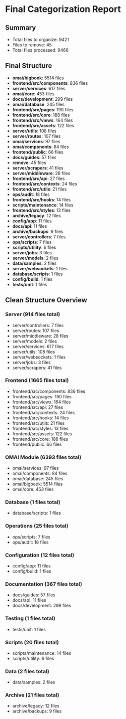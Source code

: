 # Final Categorization Report

## Summary
- Total files to organize: 9421
- Files to remove: 45
- Total files processed: 9466

## Final Structure
- **omai/bigbook**: 5514 files
- **frontend/src/components**: 836 files
- **server/services**: 617 files
- **omai/core**: 453 files
- **docs/development**: 299 files
- **omai/database**: 245 files
- **frontend/src/pages**: 190 files
- **frontend/src/core**: 188 files
- **frontend/src/views**: 164 files
- **frontend/src/assets**: 122 files
- **server/utils**: 108 files
- **server/routes**: 107 files
- **omai/services**: 97 files
- **omai/components**: 84 files
- **frontend/public**: 66 files
- **docs/guides**: 57 files
- **remove**: 45 files
- **server/scrapers**: 41 files
- **server/middleware**: 28 files
- **frontend/src/api**: 27 files
- **frontend/src/contexts**: 24 files
- **frontend/src/utils**: 21 files
- **ops/audit**: 18 files
- **frontend/src/hooks**: 14 files
- **scripts/maintenance**: 14 files
- **frontend/src/styles**: 13 files
- **archive/legacy**: 12 files
- **config/app**: 11 files
- **docs/api**: 11 files
- **archive/backups**: 9 files
- **server/controllers**: 7 files
- **ops/scripts**: 7 files
- **scripts/utility**: 6 files
- **server/jobs**: 3 files
- **server/models**: 2 files
- **data/samples**: 2 files
- **server/websockets**: 1 files
- **database/scripts**: 1 files
- **config/build**: 1 files
- **tests/unit**: 1 files

## Clean Structure Overview

### Server (914 files total)
  - server/controllers: 7 files
  - server/routes: 107 files
  - server/middleware: 28 files
  - server/models: 2 files
  - server/services: 617 files
  - server/utils: 108 files
  - server/websockets: 1 files
  - server/jobs: 3 files
  - server/scrapers: 41 files

### Frontend (1665 files total)
  - frontend/src/components: 836 files
  - frontend/src/pages: 190 files
  - frontend/src/views: 164 files
  - frontend/src/api: 27 files
  - frontend/src/contexts: 24 files
  - frontend/src/hooks: 14 files
  - frontend/src/utils: 21 files
  - frontend/src/styles: 13 files
  - frontend/src/assets: 122 files
  - frontend/src/core: 188 files
  - frontend/public: 66 files

### OMAI Module (6393 files total)
  - omai/services: 97 files
  - omai/components: 84 files
  - omai/database: 245 files
  - omai/bigbook: 5514 files
  - omai/core: 453 files

### Database (1 files total)
  - database/scripts: 1 files

### Operations (25 files total)
  - ops/scripts: 7 files
  - ops/audit: 18 files

### Configuration (12 files total)
  - config/app: 11 files
  - config/build: 1 files

### Documentation (367 files total)
  - docs/guides: 57 files
  - docs/api: 11 files
  - docs/development: 299 files

### Testing (1 files total)
  - tests/unit: 1 files

### Scripts (20 files total)
  - scripts/maintenance: 14 files
  - scripts/utility: 6 files

### Data (2 files total)
  - data/samples: 2 files

### Archive (21 files total)
  - archive/legacy: 12 files
  - archive/backups: 9 files

